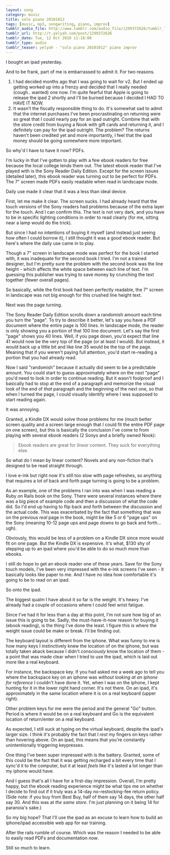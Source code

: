 ```yaml
---
layout: song
category: music
title: solo piano 20101012
tags: [music, mp3, songwriting, piano, improv]
tumblr_audio_file: http://www.tumblr.com/audio_file/1299372626/tumblr_la6qm0p7vD1qzo4ep
tumblr_url: http://t.yelyah.com/post/1299372626
tumblr_date: Tue, 12 Oct 2010 11:18:00
tumblr_type: audio
tumblr_teaser: yelyah - "solo piano 20101012" piano improv
---
```

I bought an ipad yesterday.

And to be frank, part of me is embarrassed to admit it. For two reasons.

1. I had decided months ago that I was going to wait for v2. But I ended up getting worked up into a frenzy and decided that I really needed (cough.. wanted) one now. I'm quite fearful that Apple is going to release the ipad 2 shortly and I'll be burned because I decided I HAD TO HAVE IT NOW.
2. It wasn't the fiscally responsible thing to do. It's somewhat sad to admit that the internet purchases I've been procrastinating on returning were so great that I could nearly pay for an ipad outright. Combine that with the store credit from buying a Nook with gift cards and returning it, and I definitely can pay for the ipad outright. The problem? The returns haven't been credited yet and more importantly, I feel that the ipad money should be going somewhere more important.

So why'd I have to have it now? PDFs.

I'm lucky in that I've gotten to play with a few ebook readers for free because the local college lends them out. The latest ebook reader that I've played with is the Sony Reader Daily Edition. Except for the screen issues (detailed later), this ebook reader was turning out to be perfect for PDFs. The 7" screen made PDFs easily readable when read in landscape mode.

Daily use made it clear that it was a less than ideal device.

First, let me make it clear. The screen sucks. I had already heard that the touch versions of the Sony readers had problems because of the extra layer for the touch. And I can confirm this. The text is not very dark, and you have to be in specific lighting conditions in order to read clearly (for me, sitting near a lamp would do the trick).

But since I had no intentions of buying it myself (and instead just seeing how often I could borrow it), I still thought it was a good ebook reader. But here's where the daily use came in to play.

Though a 7" screen in landscape mode was perfect for the book I started with, it was inadequate for the second book I tried. I'm not a trained designer, but I'm pretty sure the problem with the second book was the line height - which affects the white space between each line of text. I'm guessing this publisher was trying to save money by crunching the text together (fewer overall pages).

So basically, while the first book had been perfectly readable, the 7" screen in landscape was not big enough for this crushed line height text.

Next was the page turning.

The Sony Reader Daily Edition scrolls down a randomish amount each time you turn the "page". To try to describe it better, let's say you have a PDF document where the entire page is 100 lines. In landscape mode, the reader is only showing you a portion of that 100 line document. Let's say the first "page" shows you 40 lines. Well, if you page down, you'd expect that line 41 would now be the very top of the page (or at least I would). But instead, it would back up a little bit and like line 35 would be the top of the page. Meaning that if you weren't paying full attention, you'd start re-reading a portion that you had already read.

Now I said "randomish" because it actually did seem to be a predictable amount. You could start to guess approximately where on the next "page" you'd need to look in order to continue reading. But it wasn't foolproof and I basically had to stop at the end of a paragraph and memorize the visual look of the end of *that* paragraph and the beginning of the next one, so that when I turned the page, I could visually identify where I was supposed to start reading again.

It was annoying.

Granted, a Kindle DX would solve those problems for me (much better screen quality and a screen large enough that I could fit the entire PDF page on one screen), but this is basically the conclusion I've come to from playing with several ebook readers (2 Sonys and a briefly owned Nook):

> Ebook readers are great for *linear* content. They suck for everything else.

So what do I mean by linear content? Novels and any non-fiction that's designed to be read straight through.

I love e-ink but right now it's still too slow with page refreshes, so anything that requires a lot of back and forth page turning is going to be a problem.

As an example, one of the problems I ran into was when I was reading a Ruby on Rails book on the Sony. There were several instances where there was a big piece of example code and then a discussion of what the code did. So I'd end up having to flip back and forth between the discussion and the actual code. This was exacerbated by the fact that something that was on the previous *real* page in the book, might be like 5 or 6 "page ups" on the Sony (meaning 10-12 page ups and page downs to go back and forth... ugh).

Obviously, this would be less of a problem on a Kindle DX since more would fit on one page. But the Kindle DX is expensive. It's what, $130 shy of stepping up to an ipad where you'd be able to do so much more than ebooks.

I still do hope to get an ebook reader one of these years. Save for the Sony touch models, I've been very impressed with the e-ink screens I've seen - it basically looks like paper to me. And I have no idea how comfortable it's going to be to read on an ipad.

So onto the ipad.

The biggest qualm I have about it so far is the weight. It's heavy. I've already had a couple of occasions where I could feel wrist fatigue.

Since I've had it for less than a day at this point, I'm not sure how big of an issue this is going to be. Sadly, the must-have-it-now reason for buying it (ebook reading), is the thing I've done the least. I figure this is where the weight issue could be make or break. I'll be finding out.

The keyboard layout is different from the iphone. What was funny to me is how many keys I instinctively knew the location of on the iphone, but was totally taken aback because I didn't *consciously* know the location of them - a point that was made clear when I tried to use the ipad, which is laid out more like a real keyboard.

For instance, the backspace key. If you had asked me a week ago to tell you where the backspace key on an iphone was *without looking at an iphone for reference* I couldn't have done it. Yet, when I was on the iphone, I kept hunting for it in the lower right hand corner. It's not there. On an ipad, it's approximately in the same location where it is on a real keyboard (upper right).

Other problem keys for me were the period and the general "Go" button. Period is where it would be on a real keyboard and Go is the equivalent location of return/enter on a real keyboard.

As expected, I still suck at typing on the virtual keyboard, despite the ipad's larger size. I think it's probably the fact that I *rest* my fingers on keys rather than hovering above. On an ipad, this means that you're constantly unintentionally triggering keypresses.

One thing I've been super impressed with is the battery. Granted, some of this could be the fact that it was getting recharged a bit every time that I sync'd it to the computer, but it at least *feels* like it's lasted a lot longer than my iphone would have.

And I guess that's all I have for a first-day impression. Overall, I'm pretty happy, but the ebook reading experience might be what tips me on whether I decide to find out if it truly was a 14-day no-restocking-fee return policy. (Side note: if you buy from Best Buy, half of them say 14 days, the other half say 30. And this was at *the same store*. I'm just planning on it being 14 for paranoia's sake.)

So my big hope? That I'll use the ipad as an excuse to learn how to build an iphone/ipad accessible web app for ear training.

After the rails rumble of course. Which was the reason I needed to be able to easily read PDFs and documentation *now*.

Still so much to learn.
